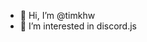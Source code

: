 - 👋 Hi, I’m @timkhw
- 👀 I’m interested in discord.js

<!---
timkhw/timkhw is a ✨ special ✨ repository because its `README.md` (this file) appears on your GitHub profile.
You can click the Preview link to take a look at your changes.
--->

